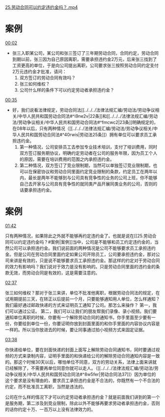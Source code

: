 [25.劳动合同可以约定违约金吗？.mp4](file:///E:%5C法律实务%5CA314【游本春】【20小时200讲】劳动纠纷维权指南及企业风控管控宝典（200讲劳动合同签订法律风险防范与合规管理）%5C25.劳动合同可以约定违约金吗？.mp4)
# 案例
[00:02](file:///E:%5C法律实务%5CA314【游本春】【20小时200讲】劳动纠纷维权指南及企业风控管控宝典（200讲劳动合同签订法律风险防范与合规管理）%5C25.劳动合同可以约定违约金吗？.mp4#t=00:02)

- 张三入职某公司，某公司和张三签订了三年期劳动合同，合同约定，劳动合同到期以前，张三因为自己原因离职，需要承担违约金2万元，后来张三找到了工资更高的单位，于是向公司提出离职，公司要求张三按照劳动合同约定支付2万元违约金才批准，请问：
	1. 双方签订的劳动合同有效吗？
	2. 张三如何维权？
	3. 公司什么样的条件下可以约定劳动者承担违约金？

[00:35](file:///E:%5C法律实务%5CA314【游本春】【20小时200讲】劳动纠纷维权指南及企业风控管控宝典（200讲劳动合同签订法律风险防范与合规管理）%5C25.劳动合同可以约定违约金吗？.mp4#t=00:35)

- 好，我们说看法律规定，劳动合同法[[../../../法律法规汇编/劳动法/劳动争议相关/中华人民共和国劳动合同法#^i9ne2v|22条]]和[[../../../法律法规汇编/劳动法/劳动争议相关/中华人民共和国劳动合同法#^fmcwc2|23条]]明确规定的，在08年以后，只有两种情况（[[../../../法律法规汇编/劳动法/劳动争议相关/中华人民共和国劳动合同法#^40rwis|劳动法25条]]）拥有单位可以要求员工承担违约金。
	1. 第一种情况，公司安排员工去参加专业技术培训，支付了培训费用，同时双方签订服务期协议，明确约定劳动者在公司的服务年限，因为员工个人的原因，需要在培训费用的范围之内承担违约金。
	2. 第二种情况，双方签订了竞业限制期，当然可以单独签订竞业限制期，也可以在保密协议和劳动合同里面约定竞业限制的条款，约定员工在两年以内，最长是两年不能够到与公司具有竞争性的业务的公司上班，你不能够自己去开家与公司具有竞争性的就同类产品开展同类业务的公司，否则的话要承担违约金。
# 案例
[01:42](file:///E:%5C法律实务%5CA314【游本春】【20小时200讲】劳动纠纷维权指南及企业风控管控宝典（200讲劳动合同签订法律风险防范与合规管理）%5C25.劳动合同可以约定违约金吗？.mp4#t=01:42)

只有两种情况，如果除此之外就不能够再约定违约金了。也就是说在[[25.劳动合同可以约定违约金吗？#案例|案例]]当中，公司是不能够和员工约定违约金的，当然公司可以承担违约金。我们说前面的两种情况是公司不能够要求员工承担违约金。但是公司在劳动合同里面约定如果公司开除员工，公司要承担违约金，那对公司来讲是有效的，只是说不能够要求员工承担违约金。那这样的约定对于劳动合同的效力有影响吗？我们说对于效力是没有影响的。只是劳动合同里面的违约金的条款无效，而劳动合同是有效的，这是需要注意的。

[02:37](file:///E:/%5C%E6%B3%95%E5%BE%8B%E5%AE%9E%E5%8A%A1%5CA314%E3%80%90%E6%B8%B8%E6%9C%AC%E6%98%A5%E3%80%91%E3%80%9020%E5%B0%8F%E6%97%B6200%E8%AE%B2%E3%80%91%E5%8A%B3%E5%8A%A8%E7%BA%A0%E7%BA%B7%E7%BB%B4%E6%9D%83%E6%8C%87%E5%8D%97%E5%8F%8A%E4%BC%81%E4%B8%9A%E9%A3%8E%E6%8E%A7%E7%AE%A1%E6%8E%A7%E5%AE%9D%E5%85%B8%EF%BC%88200%E8%AE%B2%E5%8A%B3%E5%8A%A8%E5%90%88%E5%90%8C%E7%AD%BE%E8%AE%A2%E6%B3%95%E5%BE%8B%E9%A3%8E%E9%99%A9%E9%98%B2%E8%8C%83%E4%B8%8E%E5%90%88%E8%A7%84%E7%AE%A1%E7%90%86%EF%BC%89%5C25.%E5%8A%B3%E5%8A%A8%E5%90%88%E5%90%8C%E5%8F%AF%E4%BB%A5%E7%BA%A6%E5%AE%9A%E8%BF%9D%E7%BA%A6%E9%87%91%E5%90%97%EF%BC%9F.mp4#t=157.880002)

张三如何维权？那对于张三来讲，单位不批准他离职，根据劳动合同法的规定，在试用期提前三天，在转正以后提前一个月，只要能够通知用人单位，怎么样通知？我们最好通过邮政快递的方式来证明员工通知了公司。那怎么来操作？
第一，我们可以通过公证。
第二，我们可以让我们的朋友帮我们录像、录小视频。我们要通知单位离职的时候，你要有一个解除劳动合同的通知书，你手里面至少要有一份，你要给到单位一份，你要证明你放到封面里面的和你手里面的内容协议内容是一样的。所以当你放进去的时候，要让同事通过拍小视频方式来固定证据。

[03:38](file:///E:%5C法律实务%5CA314【游本春】【20小时200讲】劳动纠纷维权指南及企业风控管控宝典（200讲劳动合同签订法律风险防范与合规管理）%5C25.劳动合同可以约定违约金吗？.mp4#t=03:38)

你快递给单位，要在封面快递的封面上面写上解除劳动合同通知书，同时要通过视频的方式来录制内容，证明手里面的和快递给公司的解除劳动合同通知内容是一致的。那这个时候30天以后，哪怕单位不同意，双方的劳动关系，法律上面来讲就已经解除了，不需要再单位同意你就可以走人。（[[../../../法律法规汇编/劳动法/劳动争议相关/中华人民共和国劳动合同法#^8w5fer|劳动合同法37]]）因为单位的这个要求是没有理由的，要求员工承担违约金是不合法的，你既然有一个不合法的约定，而不批准员工离职，当然是违法的。

公司在什么样的情况下才可以约定劳动者承担违约金？就是前面我们讲到的第一个是服务期，第二涉及到竞业限制，除此以外不能够再要求劳动者承担违约金，否则的话你约定十万、一百万以上没有法律效力的。